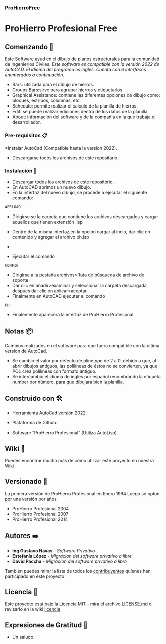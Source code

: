 ### ProHierroFree
# ProHierro Profesional Free
 
## Comenzando 🚀

Este Software ayud en el dibujo de planos estructurales para la comunidad de Ingenierios Civiles.
_Este software es compatible con la versión 2022 de AutoCAD._
_El idioma del programa es inglés._
_Cuenta con 6 interfaces enumeradas a continuación._
* Bars: utilizada para el dibujo de hierros.
* Groups Bars:sirve para agrupar hierros y etiquetarlos.
* Graphical Assistance: contiene las diferentes opciones de dibujo como: bloques, estribos, columnas, etc.
* Schedule: permite realizar el calculo de la planilla de hierros.
* Edit: se puede realizar ediciones dentro de los datos de la planilla.
* About: información del software y de la compañia en la que trabaja el desarrollador.

### Pre-requisitos 📋

*Instalar AutoCad (Compatible hasta la version 2022).
* Descargarse todos los archivos de este repositario.


### Instalación 🔧

* Descargar todos los archivos de este repositorio.
* En AutoCAD abrimos un nuevo dibujo.
* En la interfaz del nuevo dibujo, se procede a ejecutar el siguiente comando:
```
APPLOAD
```
* Dirigirse se la carpeta que contiene los archivos descargados y cargar aquellos que tienen extensión .lsp

* Dentro de la misma interfaz,en la opción cargar al incio, dar clic en contenido y agregar el archivo ph.lsp
* 
* Ejecutar el comando 
 ```
CONFIG
```
* Dirigirse a la pestaña archivos>Ruta de búsqueda de archivo de soporte.
* Dar clic en añadir>examinar y seleccionar la carpeta descargada, despues dar clic en aplicar>aceptar.
* Finalmente en AutoCAD ejecutar el comando 
 ```
PH
```
* Finalemente aparecera la interfaz de ProHierro Profesional.



## Notas 📦

Cambios realizados en el software para que fuera compatible con la ultima version de AutoCad.
* Se cambió el valor por defecto de plinetype de 2 a 0, debido a que, al abrir dibujos antiguos, las polilíneas de éstos no se convierten, ya que POL crea polilíneas con formato antiguo.
* Se intercambió el idioma de ingles por español renombrando la etiqueta number por número, para que dibujara bien la planilla.

## Construido con 🛠️

* Herramienta AutoCad versión 2022.

* Plataforma de Github.

* Software “ProHierro Profesional” (Utiliza AutoLisp)


## Wiki 📖

Puedes encontrar mucho más de cómo utilizar este proyecto en nuestra [Wiki](https://github.com/ProHfree/ProHierroFree/wiki/ProHierro-Profesional-Free)

## Versionado 📌

La primera versión de ProHierro Profesional en Enero 1994
Luego se opton por una versión por años
* ProHierro Profesional 2004
* ProHierro Profesional 2007
* ProHierro Profesional 2014

## Autores ✒️

* **Ing Gustavo Navas** - *Software Privativo* 
* **Estefanía López** - *Migracion del software privativo a libre* 
* **David Paccha** - *Migracion del software privativo a libre* 

También puedes mirar la lista de todos los [contribuyentes](https://github.com/ProHfree/ProHierroFree/wiki/ProHierro-Profesional-Free#Autores) quíenes han participado en este proyecto. 

## Licencia 📄

Este proyecto está bajo la Licencia MIT - mira el archivo [LICENSE.md](LICENSE.md)
o revisarlo en la wiki [licencia](https://github.com/ProHfree/ProHierroFree/wiki/ProHierro-Profesional-Free#Licencia)

## Expresiones de Gratitud 🎁

* Un saludo.

